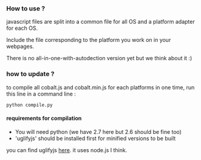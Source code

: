 ### How to use ?

javascript files are split into a common file for all OS and a platform adapter for each OS.

Include the file corresponding to the platform you work on in your webpages.

There is no all-in-one-with-autodection version yet but we think about it :)


### how to update ?

to compile all cobalt.js and cobalt.min.js for each platforms in one time, run this line in a command line :

    python compile.py

#### requirements for compilation

* You will need python (we have 2.7 here but 2.6 should be fine too)
* 'uglifyjs' should be installed first for minified versions to be built

you can find uglifyjs [here](https://github.com/mishoo/UglifyJS). it uses node.js I think.

